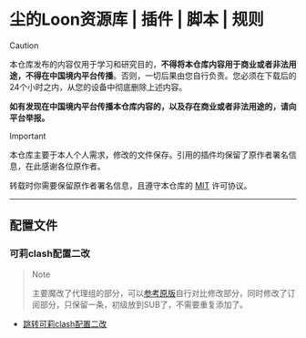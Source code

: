 # 尘的Loon资源库 | 插件 | 脚本 | 规则

> [!CAUTION]
> 本仓库发布的内容仅用于学习和研究目的，**不得将本仓库内容用于商业或者非法用途，不得在中国境内平台传播**。否则，一切后果由您自行负责。您必须在下载后的24个小时之内，从您的设备中彻底删除上述内容。
> 
> **如有发现在中国境内平台传播本仓库内容的，以及存在商业或者非法用途的，请向平台举报。**

> [!IMPORTANT]
> 本仓库主要于本人个人需求，修改的文件保存。引用的插件均保留了原作者署名信息，在此感谢各位原作者。
> 
> 转载时你需要保留原作者署名信息，且遵守本仓库的 [MIT](LICENSE.md) 许可协议。

------

## 配置文件

### 可莉clash配置二改
>> [!NOTE]
>> 主要魔改了代理组的部分，可以[参考原版](https://github.com/luestr/ProxyResource/tree/main/Tool/Clash/Config)自行对比修改部分，同时修改了订阅部分，只保留一条，初级放到SUB了，不需要重复添加了。
  - [跳转可莉clash配置二改](https://github.com/mcxiaochenn/ProxyResource/blob/main/Clash/Config/Clash_Sample_Configuration_By_iKeLee_%E5%B0%98%E4%BA%8C%E6%94%B9.yaml)
